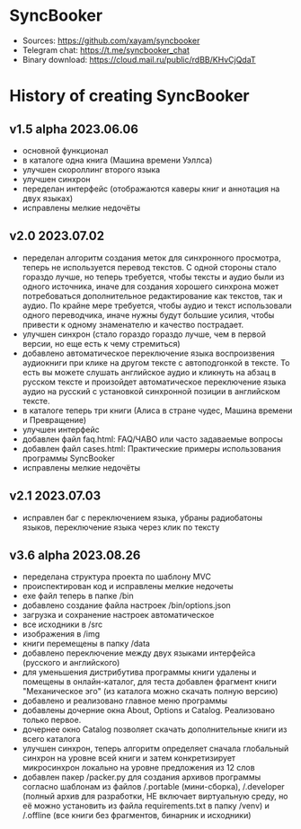 # SyncBooker

- Sources: https://github.com/xayam/syncbooker
- Telegram chat: https://t.me/syncbooker_chat
- Binary download: https://cloud.mail.ru/public/rdBB/KHvCjQdaT

# History of creating SyncBooker

## v1.5 alpha 2023.06.06
- основной функционал
- в каталоге одна книга (Машина времени Уэллса)
- улучшен скороллинг второго языка
- улучшен синхрон
- переделан интерфейс (отображаются каверы книг и аннотация на двух языках)
- исправлены мелкие недочёты

## v2.0 2023.07.02
- переделан алгоритм создания меток для синхронного просмотра, теперь не используется перевод текстов. С одной стороны стало гораздо лучше, но теперь требуется, чтобы тексты и аудио были из одного источника, иначе для создания хорошего синхрона может потребоваться дополнительное редактирование как текстов, так и аудио. По крайне мере требуется, чтобы аудио и текст использовали одного переводчика, иначе нужны будут большие усилия, чтобы привести к одному знаменателю и качество пострадает.
- улучшен синхрон (стало гораздо гораздо лучше, чем в первой версии, но еще есть к чему стремиться)
- добавлено автоматическое переключение языка воспроизвения аудиокниги при клике на другом тексте с автоподгонкой в тексте. То есть вы можете слушать английское аудио и кликнуть на абзац в русском тексте и произойдет автоматическое переключение языка аудио на русский с установкой синхронной позиции в английском тексте.
- в каталоге теперь три книги (Алиса в стране чудес, Машина времени и Превращение)
- улучшен интерфейс
- добавлен файл faq.html: FAQ/ЧАВО или часто задаваемые вопросы
- добавлен файл cases.html: Практические примеры использования программы SyncBooker
- исправлены мелкие недочёты

## v2.1 2023.07.03

- исправлен баг с переключением языка, убраны радиобатоны языков, переключение языка через клик по тексту

## v3.6 alpha 2023.08.26

- переделана структура проекта по шаблону MVC
- происпектирован код и исправлены мелкие недочеты 
- exe файл теперь в папке /bin
- добавлено создание файла настроек /bin/options.json
- загрузка и сохранение настроек автоматическое
- все исходники в /src
- изображения в /img
- книги перемещены в папку /data
- добавлено переключение между двух языками интерфейса (русского и английского)
- для уменьшения дистрибутива программы книги удалены и помещены в онлайн-каталог, для теста добавлен фрагмент книги "Механическое эго" (из каталога можно скачать полную версию)
- добавлено и реализовано главное меню программы
- добавлены дочерние окна About, Options и Catalog. Реализовано только первое.
- дочернее окно Catalog позволяет скачать дополнительные книги из всего каталога
- улучшен синхрон, теперь алгоритм определяет сначала глобальный синхрон на уровне всей книги и затем конкретизирует микросинхрон локально на уровне предложения из 12 слов
- добавлен пакер /packer.py для создания архивов программы согласно шаблонам из файлов /.portable (мини-сборка), /.developer (полный архив для разработки, НЕ включает виртуальную среду, но её можно установить из файла requirements.txt в папку /venv) и /.offline (все книги без фрагментов, бинарник и исходники)
